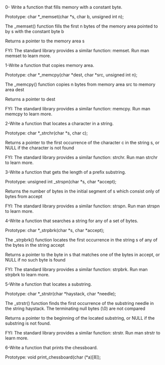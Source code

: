 0- Write a function that fills memory with a constant byte.



Prototype: char *_memset(char *s, char b, unsigned int n);

The _memset() function fills the first n bytes of the memory area pointed to by s with the constant byte b

Returns a pointer to the memory area s

FYI: The standard library provides a similar function: memset. Run man memset to learn more.

1-Write a function that copies memory area.



Prototype: char *_memcpy(char *dest, char *src, unsigned int n);

The _memcpy() function copies n bytes from memory area src to memory area dest

Returns a pointer to dest

FYI: The standard library provides a similar function: memcpy. Run man memcpy to learn more.

2-Write a function that locates a character in a string.



Prototype: char *_strchr(char *s, char c);

Returns a pointer to the first occurrence of the character c in the string s, or NULL if the character is not found

FYI: The standard library provides a similar function: strchr. Run man strchr to learn more.

3-Write a function that gets the length of a prefix substring.



Prototype: unsigned int _strspn(char *s, char *accept);

Returns the number of bytes in the initial segment of s which consist only of bytes from accept

FYI: The standard library provides a similar function: strspn. Run man strspn to learn more.

4-Write a function that searches a string for any of a set of bytes.



Prototype: char *_strpbrk(char *s, char *accept);

The _strpbrk() function locates the first occurrence in the string s of any of the bytes in the string accept

Returns a pointer to the byte in s that matches one of the bytes in accept, or NULL if no such byte is found

FYI: The standard library provides a similar function: strpbrk. Run man strpbrk to learn more.

5-Write a function that locates a substring.



Prototype: char *_strstr(char *haystack, char *needle);

The _strstr() function finds the first occurrence of the substring needle in the string haystack. The terminating null bytes (\0) are not compared

Returns a pointer to the beginning of the located substring, or NULL if the substring is not found.

FYI: The standard library provides a similar function: strstr. Run man strstr to learn more.

6-Write a function that prints the chessboard.



Prototype: void print_chessboard(char (*a)[8]); 
